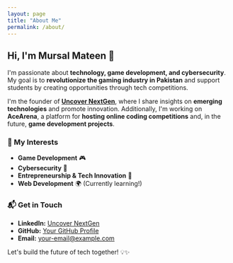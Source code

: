 ```yaml
---
layout: page
title: "About Me"
permalink: /about/
---
```


## Hi, I'm Mursal Mateen 👋  

I'm passionate about **technology, game development, and cybersecurity**. My goal is to **revolutionize the gaming industry in Pakistan** and support students by creating opportunities through tech competitions.  

I'm the founder of **[Uncover NextGen](https://www.linkedin.com/company/uncover-nextgen)**, where I share insights on **emerging technologies** and promote innovation. Additionally, I'm working on **AceArena**, a platform for **hosting online coding competitions** and, in the future, **game development projects**.  

### 🚀 My Interests  
- **Game Development** 🎮  
- **Cybersecurity** 🔐  
- **Entrepreneurship & Tech Innovation** 🚀  
- **Web Development** 🌍 (Currently learning!)  

### 📬 Get in Touch  
- **LinkedIn:** [Uncover NextGen](https://www.linkedin.com/company/uncover-nextgen)  
- **GitHub:** [Your GitHub Profile](https://github.com/yourusername)  
- **Email:** [your-email@example.com](mailto:your-email@example.com)  

Let's build the future of tech together! 💡✨  
